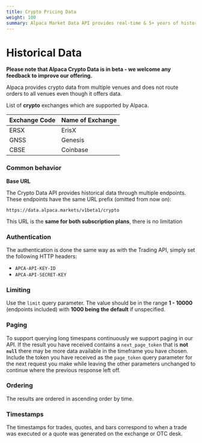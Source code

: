 ```yaml
---
title: Crypto Pricing Data
weight: 100
summary: Alpaca Market Data API provides real-time & 5+ years of historical cryptocurrency pricing data.
---
```


# Historical Data

**Please note that Alpaca Crypto Data is in beta - we welcome any feedback to improve our offering.**

Alpaca provides crypto data from multiple venues and does not route orders to all venues even though it offers data.

List of **crypto** exchanges which are supported by Alpaca.

| Exchange Code | Name of Exchange      |
| ------------- | --------------------- |     
| ERSX          | ErisX                 |
| GNSS          | Genesis               |
| CBSE          | Coinbase              |


### Common behavior

**Base URL**

The Crypto Data API provides historical data through multiple endpoints. These endpoints have the same URL prefix (omitted from now on):

```
https://data.alpaca.markets/v1beta1/crypto
```

This URL is the **same for both subscription plans**, there is no limitation 


### **Authentication**
The authentication is done the same way as with the Trading API, simply set the following HTTP headers:

- `APCA-API-KEY-ID`
- `APCA-API-SECRET-KEY`


### **Limiting**

Use the `limit` query parameter. The value should be in the range **1 - 10000** (endpoints included) with **1000 being the default** if unspecified.


### **Paging**

To support querying long timespans continuously we support paging in our API. If the result you have received contains a `next_page_token` that is **not `null`** there may be more data available in the timeframe you have chosen. Include the token you have received as the `page_token` query parameter for the next request you make while leaving the other parameters unchanged to continue where the previous response left off.


### **Ordering**

The results are ordered in ascending order by time.

### **Timestamps**

The timestamps for trades, quotes, and bars correspond to when a trade was executed or a quote was generated on the exchange or OTC desk.
